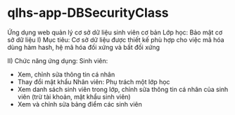 # qlhs-app-DBSecurityClass
Ứng dụng web quản lý cơ sở dữ liệu sinh viên cơ bản 
Lớp học: Bảo mật cơ sở dữ liệu
I) Mục tiêu: Cơ sở dữ liệu được thiết kế phù hợp cho việc mã hóa dùng hàm hash, hệ mã hóa đối xứng và bất đối xứng

II) Chức năng ứng dụng:
Sinh viên: 
  - Xem, chỉnh sửa thông tin cá nhân
  - Thay đổi mật khẩu
Nhân viên: Phụ trách một lớp học
  - Xem danh sách sinh viên trong lớp, chỉnh sửa thông tin cá nhân của sinh viên (trừ tài khoản, mật khẩu sinh viên)
  - Xem và chỉnh sửa bảng điểm các sinh viên
  
  
